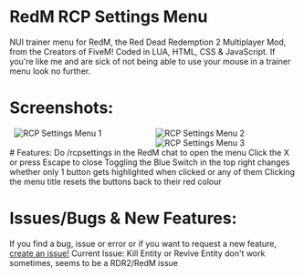 # RedM RCP Settings Menu
NUI trainer menu for RedM, the Red Dead Redemption 2 Multiplayer Mod, from the Creators of FiveM! Coded in LUA, HTML, CSS &amp; JavaScript.
If you're like me and are sick of not being able to use your mouse in a trainer menu look no further.
# Screenshots:
<div class="row" style="display: flex;flex-wrap: wrap;padding: 0 4px;box-sizing: border-box;"> 
  <div class="column" style="flex: 50%;max-width: 50%;padding: 0 4px;box-sizing: border-box;">
    <img src="https://www.rcpisawesome.co.uk/dev/RedmRCPsettings/1.png" alt="RCP Settings Menu 1">
  </div>
  <div class="column" style="flex: 50%;max-width: 50%;padding: 0 4px;box-sizing: border-box;">
    <img src="https://www.rcpisawesome.co.uk/dev/RedmRCPsettings/2.png" alt="RCP Settings Menu 2">
    <img src="https://www.rcpisawesome.co.uk/dev/RedmRCPsettings/3.png" alt="RCP Settings Menu 3">
  </div>  
</div>
# Features:
Do /rcpsettings in the RedM chat to open the menu
Click the X or press Escape to close
Toggling the Blue Switch in the top right changes whether only 1 button gets highlighted when clicked or any of them
Clicking the menu title resets the buttons back to their red colour

# Issues/Bugs &amp; New Features:
If you find a bug, issue or error or if you want to request a new feature, [create an issue!](https://github.com/RCPisAwesome/RedmRCPsettings/issues)
Current Issue: Kill Entity or Revive Entity don't work sometimes, seems to be a RDR2/RedM issue
